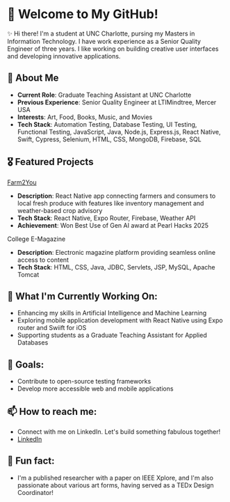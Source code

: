 # 🎈 Welcome to My GitHub! 

<!--
**buttercup2410/buttercup2410** is a ✨ _special_ ✨ repository because its `README.md` (this file) appears on your GitHub profile.

Here are some ideas to get you started:

- 🔭 I’m currently working on ...
- 🌱 I’m currently learning ...
- 👯 I’m looking to collaborate on ...
- 🤔 I’m looking for help with ...
- 💬 Ask me about ...
- 📫 How to reach me: ...
- 😄 Pronouns: ...
- ⚡ Fun fact: ...
-->

✨ Hi there! I'm a student at UNC Charlotte, pursing my Masters in Information Technology. I have work experience as a Senior Quality Engineer of three years. I like working on building creative user interfaces and developing innovative applications.

## 🌷 About Me
- **Current Role**: Graduate Teaching Assistant at UNC Charlotte
- **Previous Experience**: Senior Quality Engineer at LTIMindtree, Mercer USA
- **Interests**: Art, Food, Books, Music, and Movies
- **Tech Stack**: Automation Testing, Database Testing, UI Testing, Functional Testing, JavaScript, Java, Node.js, Express.js, React Native, Swift, Cypress, Selenium, HTML, CSS, MongoDB, Firebase, SQL

## 🎖️ Featured Projects
 
 [Farm2You](https://github.com/DeepigaSR/Farm2You)
- **Description**: React Native app connecting farmers and consumers to local fresh produce with features like inventory management and weather-based crop advisory
- **Tech Stack**: React Native, Expo Router, Firebase, Weather API
- **Achievement**: Won Best Use of Gen AI award at Pearl Hacks 2025

 College E-Magazine
- **Description**: Electronic magazine platform providing seamless online access to content
- **Tech Stack**: HTML, CSS, Java, JDBC, Servlets, JSP, MySQL, Apache Tomcat

## 📝 What I'm Currently Working On:
- Enhancing my skills in Artificial Intelligence and Machine Learning
- Exploring mobile application development with React Native using Expo router and Swiift for iOS
- Supporting students as a Graduate Teaching Assistant for Applied Databases

## 🎯 Goals:
- Contribute to open-source testing frameworks
- Develop more accessible web and mobile applications

## 📫 How to reach me: 
- Connect with me on LinkedIn. Let's build something fabulous together!
- [LinkedIn](https://www.linkedin.com/in/nishi-mewada)

## 🍄 Fun fact: 
- I'm a published researcher with a paper on IEEE Xplore, and I'm also passionate about various art forms, having served as a TEDx Design Coordinator!
